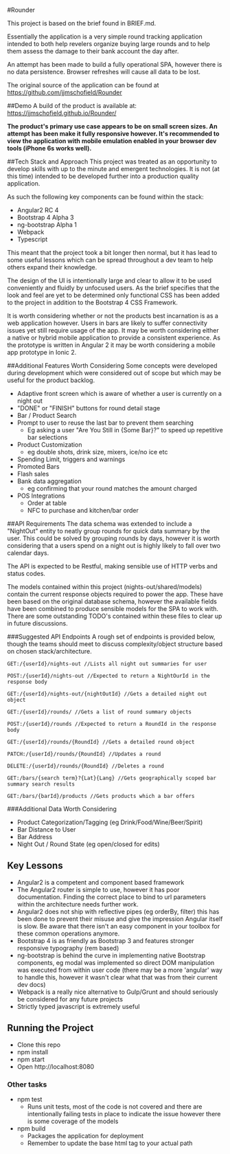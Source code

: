 #Rounder

This project is based on the brief found in BRIEF.md.

Essentially the application is a very simple round tracking application intended to
both help revelers organize buying large rounds and to help them assess the damage to their bank account the day after.

An attempt has been made to build a fully operational SPA, however there is no data persistence. Browser refreshes will cause all data to be lost.

The original source of the application can be found at https://github.com/jjmschofield/Rounder

##Demo
A build of the product is available at: https://jjmschofield.github.io/Rounder/

**The product's primary use case appears to be on small screen sizes. An attempt has been make it fully responsive however.
It's recommended to view the application with mobile emulation enabled in your browser dev tools (iPhone 6s works well).**

##Tech Stack and Approach
This project was treated as an opportunity to develop skills with up to the minute and emergent technologies. It is not (at this time) intended to be
developed further into a production quality application.

As such the following key components can be found within the stack:

* Angular2 RC 4
* Bootstrap 4 Alpha 3
* ng-bootstrap Alpha 1
* Webpack
* Typescript

This meant that the project took a bit longer then normal, but it has lead to some useful lessons which can be spread throughout a dev team to help others expand their knowledge.

The design of the UI is intentionally large and clear to allow it to be used conveniently and fluidly by unfocused users.
As the brief specifies that the look and feel are yet to be determined only functional CSS has been added to the project in addition to the Bootstrap 4 CSS Framework.

It is worth considering whether or not the products best incarnation is as a web application however. Users in bars are likely to suffer
connectivity issues yet still require usage of the app. It may be worth considering either a native or hybrid mobile application to provide
a consistent experience. As the prototype is written in Angular 2 it may be worth considering a mobile app prototype in Ionic 2.

##Additional Features Worth Considering
Some concepts were developed during development which were considered out of scope but which may be useful for the product backlog.

* Adaptive front screen which is aware of whether a user is currently on a night out
* "DONE" or "FINISH" buttons for round detail stage
* Bar / Product Search
* Prompt to user to reuse the last bar to prevent them searching
  * Eg asking a user "Are You Still in {Some Bar}?" to speed up repetitive bar selections
* Product Customization
  * eg double shots, drink size, mixers, ice/no ice etc
* Spending Limit, triggers and warnings
* Promoted Bars
* Flash sales
* Bank data aggregation
  * eg confirming that your round matches the amount charged
* POS Integrations
  * Order at table
  * NFC to purchase and kitchen/bar order

##API Requirements
The data schema was extended to include a "NightOut" entity to neatly group rounds for quick data summary by the user.
This could be solved by grouping rounds by days, however it is worth considering that a users spend on a night out is highly likely to fall over
two calendar days.

The API is expected to be Restful, making sensible use of HTTP verbs and status codes.

The models contained within this project (nights-out/shared/models) contain the current response objects required to power the app.
These have been based on the original database schema, however the available fields have been combined to produce sensible models for the SPA to work with.
There are some outstanding TODO's contained within these files to clear up in future discussions.

###Suggested API Endpoints
A rough set of endpoints is provided below, though the teams should meet to discuss complexity/object structure based on chosen stack/architecture.

```GET:/{userId}/nights-out //Lists all night out summaries for user```

```POST:/{userId}/nights-out //Expected to return a NightOurId in the response body```

```GET:/{userId}/nights-out/{nightOutId} //Gets a detailed night out object```


```GET:/{userId}/rounds/ //Gets a list of round summary objects```

```POST:/{userId}/rounds //Expected to return a RoundId in the response body```

```GET:/{userId}/rounds/{RoundId} //Gets a detailed round object```

```PATCH:/{userId}/rounds/{RoundId} //Updates a round```

```DELETE:/{userId}/rounds/{RoundId} //Deletes a round```


```GET:/bars/{search term}?{Lat}{Lang} //Gets geographically scoped bar summary search results```

```GET:/bars/{barId}/products //Gets products which a bar offers```

###Additional Data Worth Considering
* Product Categorization/Tagging (eg Drink/Food/Wine/Beer/Spirit)
* Bar Distance to User
* Bar Address
* Night Out / Round State (eg open/closed for edits)

## Key Lessons
* Angular2 is a competent and component based framework
* The Angular2 router is simple to use, however it has poor documentation. Finding the correct place to bind to url parameters within the architecture needs further work.
* Angular2 does not ship with reflective pipes (eg orderBy, filter) this has been done to prevent their misuse and give the impression Angular itself is slow.
Be aware that there isn't an easy component in your toolbox for these common operations anymore.
* Bootstrap 4 is as friendly as Bootstrap 3 and features stronger responsive typography (rem based)
* ng-bootstrap is behind the curve in implementing native Bootstrap components, eg modal was implemented so direct DOM manipulation was executed from within user code
(there may be a more 'angular' way to handle this, however it wasn't clear what that was from their current dev docs)
* Webpack is a really nice alternative to Gulp/Grunt and should seriously be considered for any future projects
* Strictly typed javascript is extremely useful

## Running the Project
* Clone this repo
* npm install
* npm start
* Open http://localhost:8080

### Other tasks
* npm test
  * Runs unit tests, most of the code is not covered and there are intentionally failing tests in place to indicate the issue
  however there is some coverage of the models
* npm build
  * Packages the application for deployment
  * Remember to update the base html tag to your actual path
